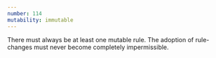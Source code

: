 ```yaml
---
number: 114
mutability: immutable
---
```


There must always be at least one mutable rule. The adoption of rule-changes must never become completely impermissible.
